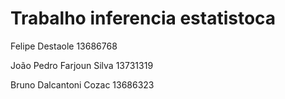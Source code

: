 # Trabalho inferencia estatistoca

Felipe Destaole 13686768 


João Pedro Farjoun Silva 13731319


Bruno Dalcantoni Cozac 13686323

